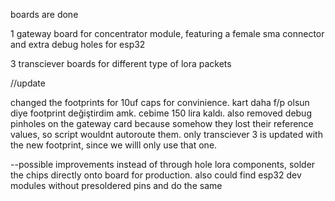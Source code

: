 boards are done

1 gateway board for concentrator module, featuring a female sma connector and extra debug holes for esp32

3 transciever boards for different type of lora packets


//update

changed the footprints for 10uf caps for convinience. kart daha f/p olsun diye footprint değiştirdim amk. cebime 150 lira kaldı. also removed debug pinholes on the gateway card because somehow they lost their reference values, so script wouldnt autoroute them.
only transciever 3 is updated with the new footprint, since we willl only use that one.


--possible improvements
instead of through hole lora components, solder the chips directly onto board for production. also could find esp32 dev modules without presoldered pins and do the same
